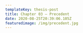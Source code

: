 ```yaml
---
templateKey: thesis-post
title: Chapter 03 — Precedent
date: 2020-08-25T20:39:06.105Z
featuredimage: /img/precedent.jpg
---
```

